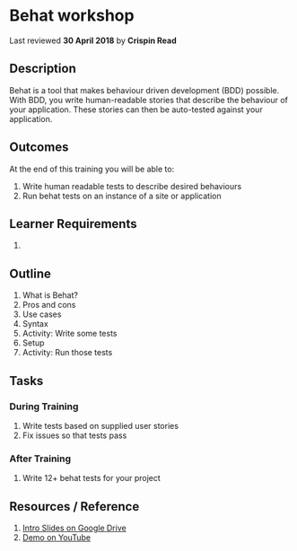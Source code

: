 # Behat workshop
Last reviewed **30 April 2018** by **Crispin Read**

## Description
Behat is a tool that makes behaviour driven development (BDD) possible. With BDD, you write human-readable stories that describe the behaviour of your application. These stories can then be auto-tested against your application.

## Outcomes

At the end of this training you will be able to:
1. Write human readable tests to describe desired behaviours
1. Run behat tests on an instance of a site or application


## Learner Requirements

1.


## Outline

1. What is Behat?
1. Pros and cons
1. Use cases
1. Syntax
1. Activity: Write some tests
1. Setup
1. Activity: Run those tests


## Tasks

### During Training
1. Write tests based on supplied user stories
1. Fix issues so that tests pass

### After Training
1. Write 12+ behat tests for your project


## Resources / Reference

1. [Intro Slides on Google Drive](#)
1. [Demo on YouTube](#)
